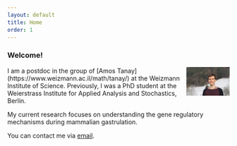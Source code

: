 ```yaml
---
layout: default
title: Home
order: 1
---
```


### Welcome!

<img style="width:7em" src="images/foto_owf.jpg" align="right">
I am a postdoc in the group of [Amos Tanay](https://www.weizmann.ac.il/math/tanay/) at the Weizmann Institute of Science. Previously, I was a PhD student at the Weierstrass Institute for Applied Analysis and Stochastics, Berlin.  

My current research focuses on understanding the gene regulatory mechanisms during mammalian gastrulation.

You can contact me via [email](mailto:markus.mittnenzweig@weizmann.ac.il).


